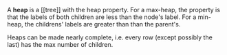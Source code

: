 A **heap** is a [[tree]] with the heap property. For a max-heap, the property is that the labels of both children are less than the node's label. For a min-heap, the childrens' labels are greater than than the parent's.

Heaps can be made nearly complete, i.e. every row (except possibly the last) has the max number of children.